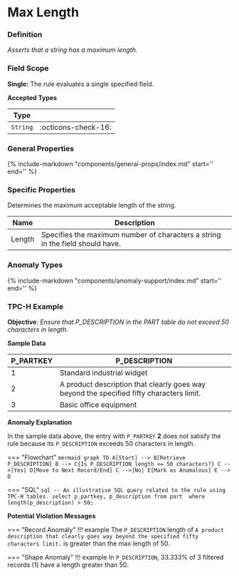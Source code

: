# Max Length

### Definition

*Asserts that a string has a maximum length.*

### Field Scope

**Single:** The rule evaluates a single specified field.

**Accepted Types**

| Type        |                          |
|-------------|--------------------------|
| `String`    | <div style="text-align:center">:octicons-check-16:</div>      |

### General Properties

{%
    include-markdown "components/general-props/index.md"
    start='<!-- all-props--start -->'
    end='<!-- all-props--end -->'
%}

### Specific Properties

Determines the maximum acceptable length of the string.

| Name               | Description           |
|--------------------|-----------------------|
| <div class="text-primary">Length</div>             | Specifies the maximum number of characters a string in the field should have. |

### Anomaly Types

{%
    include-markdown "components/anomaly-support/index.md"
    start='<!-- all-types--start -->'
    end='<!-- all-types--end -->'
%}

### TPC-H Example

**Objective**: *Ensure that P_DESCRIPTION in the PART table do not exceed 50 characters in length.*

**Sample Data**

| P_PARTKEY | P_DESCRIPTION                      |
|-----------|------------------------------------|
| 1         | Standard industrial widget         |
| 2         |  <span class="text-negative">A product description that clearly goes way beyond the specified fifty characters limit.</span> |
| 3         | Basic office equipment             |

**Anomaly Explanation**

In the sample data above, the entry with `P_PARTKEY` **2** does not satisfy the rule because its `P_DESCRIPTION` exceeds 50 characters in length.

=== "Flowchart"
    ```mermaid
    graph TD
    A[Start] --> B[Retrieve P_DESCRIPTION]
    B --> C{Is P_DESCRIPTION length <= 50 characters?}
    C -->|Yes| D[Move to Next Record/End]
    C -->|No| E[Mark as Anomalous]
    E --> D
    ```

=== "SQL"
    ```sql
    -- An illustrative SQL query related to the rule using TPC-H tables.
    select
        p_partkey,
        p_description
    from part 
    where
        length(p_description) > 50;
    ```

**Potential Violation Messages**

=== "Record Anomaly"
    !!! example
        The `P_DESCRIPTION` length of `A product description that clearly goes way beyond the specified fifty characters limit.` is greater than the max length of 50.
        
=== "Shape Anomaly"
    !!! example
        In `P_DESCRIPTION`, 33.333% of 3 filtered records (1) have a length greater than 50.
